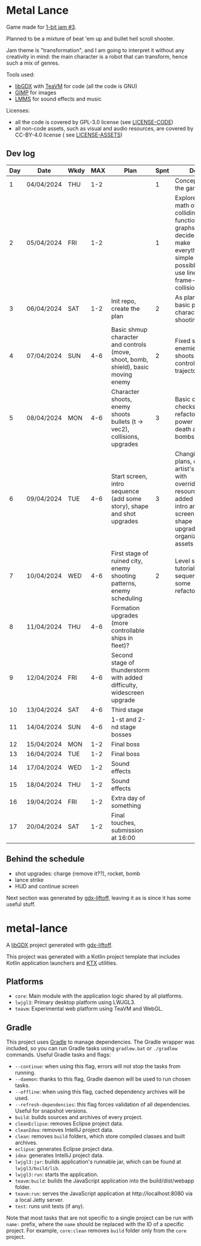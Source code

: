 # Metal Lance

Game made for [1-bit jam #3](https://itch.io/jam/1-bit-jam-three/rate/2633292).

Planned to be a mixture of beat 'em up and bullet hell scroll shooter.

Jam theme is "transformation", and I am going to interpret it without any creativity in mind: the main character is a
robot that can transform, hence such a mix of genres.

Tools used:

* [libGDX](https://github.com/libgdx/libgdx) with [TeaVM](https://github.com/konsoletyper/teavm) for code (all the code
  is GNU)
* [GIMP](https://github.com/GNOME/gimp) for images
* [LMMS](https://github.com/LMMS/lmms) for sound effects and music

Licenses:

* all the code is covered by GPL-3.0 license (see [LICENSE-CODE](LICENSE-CODE))
* all non-code assets, such as visual and audio resources, are covered by CC-BY-4.0 license (
  see [LICENSE-ASSETS](LICENSE-CODE))

## Dev log

| Day | Date       | Wkdy | MAX | Plan                                                                               | Spnt | Done                                                                                                                                          |
|-----|------------|------|-----|------------------------------------------------------------------------------------|------|-----------------------------------------------------------------------------------------------------------------------------------------------|
| 1   | 04/04/2024 | THU  | 1-2 |                                                                                    | 1    | Conceptualized the game                                                                                                                       |
| 2   | 05/04/2024 | FRI  | 1-2 |                                                                                    | 1    | Explored the math of colliding function graphs a bit, decided to make everything as simple as possible (only use linear frame-time collision) |
| 3   | 06/04/2024 | SAT  | 1-2 | Init repo, create the plan                                                         | 2    | As planned + basic playable character + shooting                                                                                              |
| 4   | 07/04/2024 | SUN  | 4-6 | Basic shmup character and controls (move, shoot, bomb, shield), basic moving enemy | 2    | Fixed shooting, enemies that shoots back at controllable trajectory                                                                           |
| 5   | 08/04/2024 | MON  | 4-6 | Character shoots, enemy shoots bullets (t -> vec2), collisions, upgrades           | 3    | Basic collision checks, some refactorings, power ups, death and bombs                                                                         |
| 6   | 09/04/2024 | TUE  | 4-6 | Start screen, intro sequence (add some story), shape and shot upgrades             | 3    | Changing plans, create artist's build with overridable resources, added dummy intro and title screens, ship shape upgrades, organized assets  |
| 7   | 10/04/2024 | WED  | 4-6 | First stage of ruined city, enemy shooting patterns, enemy scheduling              | 2    | Level scripting, tutorial sequence, some refactorings                                                                                         |
| 8   | 11/04/2024 | THU  | 4-6 | Formation upgrades (more controllable ships in fleet)?                             |      |                                                                                                                                               |
| 9   | 12/04/2024 | FRI  | 4-6 | Second stage of thunderstorm with added difficulty, widescreen upgrade             |      |                                                                                                                                               |
| 10  | 13/04/2024 | SAT  | 4-6 | Third stage                                                                        |      |                                                                                                                                               |
| 11  | 14/04/2024 | SUN  | 4-6 | 1-st and 2-nd stage bosses                                                         |      |                                                                                                                                               |
| 12  | 15/04/2024 | MON  | 1-2 | Final boss                                                                         |      |                                                                                                                                               |
| 13  | 16/04/2024 | TUE  | 1-2 | Final boss                                                                         |      |                                                                                                                                               |
| 14  | 17/04/2024 | WED  | 1-2 | Sound effects                                                                      |      |                                                                                                                                               |
| 15  | 18/04/2024 | THU  | 1-2 | Sound effects                                                                      |      |                                                                                                                                               |
| 16  | 19/04/2024 | FRI  | 1-2 | Extra day of something                                                             |      |                                                                                                                                               |
| 17  | 20/04/2024 | SAT  | 1-2 | Final touches, submission at 16:00                                                 |      |                                                                                                                                               |

## Behind the schedule
* shot upgrades: charge (remove it??), rocket, bomb
* lance strike
* HUD and continue screen

Next section was generated by [gdx-liftoff](https://github.com/libgdx/gdx-liftoff), leaving it as is since it has some
useful stuff.

# metal-lance

A [libGDX](https://libgdx.com/) project generated with [gdx-liftoff](https://github.com/libgdx/gdx-liftoff).

This project was generated with a Kotlin project template that includes Kotlin application launchers
and [KTX](https://libktx.github.io/) utilities.

## Platforms

- `core`: Main module with the application logic shared by all platforms.
- `lwjgl3`: Primary desktop platform using LWJGL3.
- `teavm`: Experimental web platform using TeaVM and WebGL.

## Gradle

This project uses [Gradle](https://gradle.org/) to manage dependencies.
The Gradle wrapper was included, so you can run Gradle tasks using `gradlew.bat` or `./gradlew` commands.
Useful Gradle tasks and flags:

- `--continue`: when using this flag, errors will not stop the tasks from running.
- `--daemon`: thanks to this flag, Gradle daemon will be used to run chosen tasks.
- `--offline`: when using this flag, cached dependency archives will be used.
- `--refresh-dependencies`: this flag forces validation of all dependencies. Useful for snapshot versions.
- `build`: builds sources and archives of every project.
- `cleanEclipse`: removes Eclipse project data.
- `cleanIdea`: removes IntelliJ project data.
- `clean`: removes `build` folders, which store compiled classes and built archives.
- `eclipse`: generates Eclipse project data.
- `idea`: generates IntelliJ project data.
- `lwjgl3:jar`: builds application's runnable jar, which can be found at `lwjgl3/build/lib`.
- `lwjgl3:run`: starts the application.
- `teavm:build`: builds the JavaScript application into the build/dist/webapp folder.
- `teavm:run`: serves the JavaScript application at http://localhost:8080 via a local Jetty server.
- `test`: runs unit tests (if any).

Note that most tasks that are not specific to a single project can be run with `name:` prefix, where the `name` should
be replaced with the ID of a specific project.
For example, `core:clean` removes `build` folder only from the `core` project.
